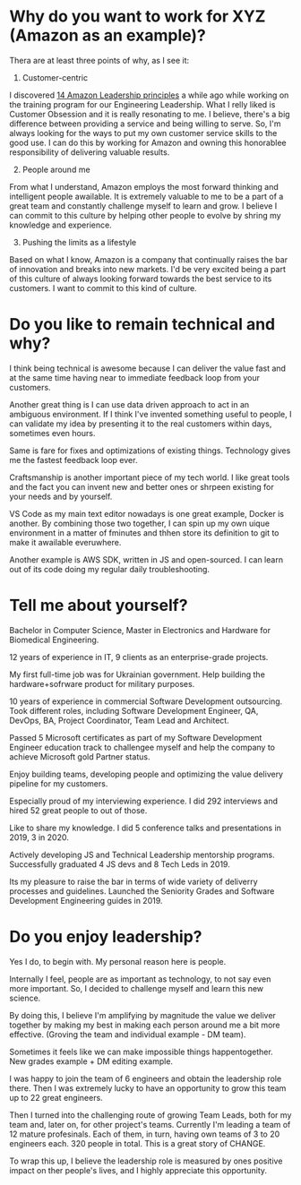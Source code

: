 # Why do you want to work for XYZ (Amazon as an example)?

Thera are at least three points of why, as I see it:

1. Customer-centric

I discovered [14 Amazon Leadership principles](https://www.amazon.jobs/en/principles) a while ago while working on the training program for our Engineering Leadership.
What I relly liked is Customer Obsession and it is really resonating to me. I believe, there's a big difference between providing a service and being willing to serve.
So, I'm always looking for the ways to put my own customer service skills to the good use. I can do this by working for Amazon and owning this honorablee responsibility of delivering valuable results.

2. People around me

From what I understand, Amazon employs the most forward thinking and intelligent people awailable. It is extremely valuable to me to be a part of a great team and constantly challenge myself to learn and grow. I believe I can commit to this culture by helping other people to evolve by shring my knowledge and experience.

3. Pushing the limits as a lifestyle

Based on what I know, Amazon is a company that continually raises the bar of innovation and breaks into new markets. I'd be very excited being a part of this culture of always looking forward towards the best service to its customers. I want to commit to this kind of culture.

# Do you like to remain technical and why?

I think being technical is awesome because I can deliver the value fast and at the same time having near to immediate feedback loop from your customers.

Another great thing is I can use data driven approach to act in an ambiguous environment. If I  think I've invented something useful to people, I can validate my idea by presenting it to the real customers within days, sometimes even hours.

Same is fare for fixes and optimizations of existing things. Technology gives me the fastest feedback loop ever.

Craftsmanship is another important piece of my tech world. I like great tools and the fact you can invent new and better ones or shrpeen existing for your needs and by yourself.

VS Code as my main text editor nowadays is one great example, Docker is another. By combining those two together, I can spin up my own uique environment in a matter of fminutes and thhen store its definition to git to make it awailable everuwhere.

Another example is AWS SDK, written in JS and open-sourced. I can learn out of its code doing my regular daily troubleshooting.

# Tell me about yourself?

Bachelor in Computer Science, Master in Electronics and Hardware for Biomedical Engineering.

12 years of experience in IT, 9 clients as an enterprise-grade projects.

My first full-time job was for Ukrainian government. Help building the hardware+sofrware product for military purposes.

10 years of experience in commercial Software Development outsourcing. Took different roles, including Software Development Engineer, QA, DevOps, BA, Project Coordinator, Team Lead and Architect.

Passed 5 Microsoft certificates as part of my Software Development Engineer education track to challengee myself and help the company to achieve Microsoft gold Partner status.

Enjoy building teams, developing people and optimizing the value delivery pipeline for my customers.

Especially proud of my interviewing experience. I did 292 interviews and hired 52 great people to out of those.

Like to share my knowledge. I did 5 conference talks and presentations in 2019, 3 in 2020.

Actively developing JS and Technical Leadership mentorship programs. Successfully graduated 4 JS devs and 8 Tech Leds in 2019.

Its my pleasure to raise the bar in terms of wide variety of deliverry processes and guidelines. Launched the Seniority Grades and Software Development Engineering guides in 2019.

# Do you enjoy leadership?

Yes I do, to begin with. My personal reason here is people.

Internally I feel, people are as important as technology, to not say even more important. So, I decided to challenge myself and learn this new science.

By doing this, I believe I'm amplifying by magnitude the value we deliver together by making my best in making each person around me a bit more effective. (Groving the team and individual example - DM team).

Sometimes it feels like we can make impossible things happentogether. New grades example + DM editing example.

I was happy to join the team of 6 engineers and obtain the leadership role there. Then I was extremely lucky to have an opportunity to grow this team up to 22 great engineers.

Then I turned into the challenging route of growing Team Leads, both for my team and, later on, for other project's teams. Currently I'm leading a team of 12 mature profesinals. Each of them, in turn, having own teams of 3 to 20 engineers each. 320 people in total. This is a great story of CHANGE.

To wrap this up, I believe the leadership role is measured by ones positive impact on ther people's lives, and I highly appreciate this opportunity.
